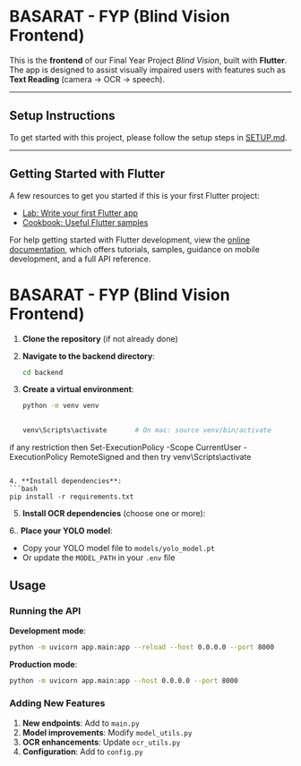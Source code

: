 # BASARAT - FYP (Blind Vision Frontend)

This is the **frontend** of our Final Year Project *Blind Vision*, built with **Flutter**.
The app is designed to assist visually impaired users with features such as **Text Reading** (camera → OCR → speech).

---

## Setup Instructions

To get started with this project, please follow the setup steps in [SETUP.md](SETUP.md).

---

## Getting Started with Flutter

A few resources to get you started if this is your first Flutter project:

- [Lab: Write your first Flutter app](https://docs.flutter.dev/get-started/codelab)
- [Cookbook: Useful Flutter samples](https://docs.flutter.dev/cookbook)

For help getting started with Flutter development, view the
[online documentation](https://docs.flutter.dev/), which offers tutorials,
samples, guidance on mobile development, and a full API reference.



# BASARAT - FYP (Blind Vision Frontend)



1. **Clone the repository** (if not already done)
2. **Navigate to the backend directory**:
   ```bash
   cd backend
   ```

3. **Create a virtual environment**:
   ```bash
   python -m venv venv

     
   venv\Scripts\activate       # On mac: source venv/bin/activate
 if any restriction then Set-ExecutionPolicy -Scope CurrentUser -ExecutionPolicy RemoteSigned
and then try 
venv\Scripts\activate 
   ```

4. **Install dependencies**:
   ```bash
   pip install -r requirements.txt
   ```

5. **Install OCR dependencies** (choose one or more):
   

6.. **Place your YOLO model**:
   - Copy your YOLO model file to `models/yolo_model.pt`
   - Or update the `MODEL_PATH` in your `.env` file

## Usage

### Running the API

**Development mode**:
```bash
python -m uvicorn app.main:app --reload --host 0.0.0.0 --port 8000
```

**Production mode**:
```bash
python -m uvicorn app.main:app --host 0.0.0.0 --port 8000
```


### Adding New Features

1. **New endpoints**: Add to `main.py`
2. **Model improvements**: Modify `model_utils.py`
3. **OCR enhancements**: Update `ocr_utils.py`
4. **Configuration**: Add to `config.py`

